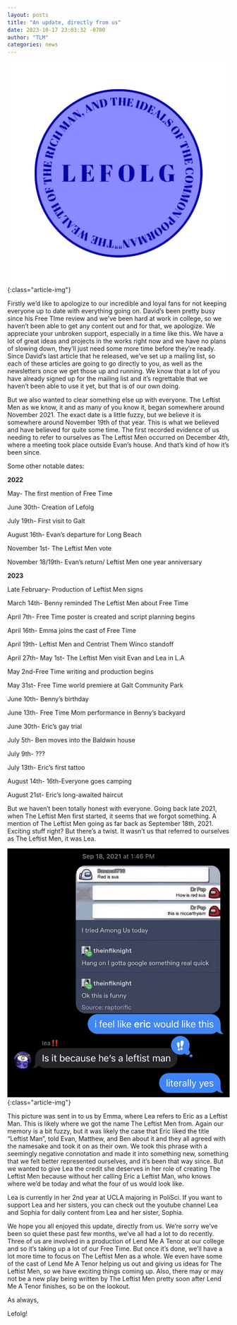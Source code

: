 ```yaml
---
layout: posts
title: "An update, directly from us"
date: 2023-10-17 23:03:32 -0700
author: "TLM"
categories: news
---
```


![TLM Seal](/assets/posts/post_seal.jpeg){:class="article-img"}

Firstly we’d like to apologize to our incredible and loyal fans for not keeping everyone up to date with everything going on. David’s been pretty busy since his Free TIme review and we’ve been hard at work in college, so we haven’t been able to get any content out and for that, we apologize. We appreciate your unbroken support, especially in a time like this. We have a lot of great ideas and projects in the works right now and we have no plans of slowing down, they’ll just need some more time before they’re ready. Since David’s last article that he released, we’ve set up a mailing list, so each of these articles are going to go directly to you, as well as the newsletters once we get those up and running. We know that a lot of you have already signed up for the mailing list and it’s regrettable that we haven’t been able to use it yet, but that is of our own doing.

But we also wanted to clear something else up with everyone. The Leftist Men as we know, it and as many of you know it, began somewhere around November 2021. The exact date is a little fuzzy, but we believe it is somewhere around November 19th of that year. This is what we believed and have believed for quite some time. The first recorded evidence of us needing to refer to ourselves as The Leftist Men occurred on December 4th, where a meeting took place outside Evan’s house. And that’s kind of how it’s been since. 

Some other notable dates:

**2022**

May- The first mention of Free Time

June 30th- Creation of Lefolg

July 19th- First visit to Galt

August 16th- Evan’s departure for Long Beach

November 1st- The Leftist Men vote

November 18/19th- Evan’s return/ Leftist Men one year anniversary 

**2023**

Late February- Production of Leftist Men signs

March 14th- Benny reminded The Leftist Men about Free Time

April 7th- Free Time poster is created and script planning begins

April 16th- Emma joins the cast of Free Time

April 19th- Leftist Men and Centrist Them Winco standoff

April 27th- May 1st- The Leftist Men visit Evan and Lea in L.A

May 2nd-Free Time writing and production begins

May 31st- Free Time world premiere at Galt Community Park

June 10th- Benny’s birthday

June 13th- Free Time Mom performance in Benny’s backyard

June 30th- Eric’s gay trial

July 5th- Ben moves into the Baldwin house

July 9th- ???

July 13th- Eric’s first tattoo

August 14th- 16th-Everyone goes camping

August 21st- Eric’s long-awaited haircut

But we haven’t been totally honest with everyone. Going back late 2021, when The Leftist Men first started, it seems that we forgot something. A mention of The Leftist Men going as far back as September 18th, 2021. Exciting stuff right? But there’s a twist. It wasn’t us that referred to ourselves as The Leftist Men, it was Lea.

![TLM Seal](/assets/posts/lea_text.png){:class="article-img"}

This picture was sent in to us by Emma, where Lea refers to Eric as a Leftist Man. This is likely where we got the name The Leftist Men from. Again our memory is a bit fuzzy, but it was likely the case that Eric liked the title “Leftist Man”, told Evan, Matthew, and Ben about it and they all agreed with the namesake and took it on as their own. We took this phrase with a seemingly negative connotation and made it into something new, something that we felt better represented ourselves, and it’s been that way since. But we wanted to give Lea the credit she deserves in her role of creating The Leftist Men because without her calling Eric a Leftist Man, who knows where we’d be today and what the four of us would look like. 

Lea is currently in her 2nd year at UCLA majoring in PoliSci. If you want to support Lea and her sisters, you can check out the youtube channel Lea and Sophia for daily content from Lea and her sister, Sophia.

We hope you all enjoyed this update, directly from us. We’re sorry we’ve been so quiet these past few months, we’ve all had a lot to do recently. Three of us are involved in a production of Lend Me A Tenor at our college and so it’s taking up a lot of our Free Time. But once it’s done, we’ll have a lot more time to focus on The Leftist Men as a whole. We even have some of the cast of Lend Me A Tenor helping us out and giving us ideas for The Leftist Men, so we have exciting things coming up. Also, there may or may not be a new play being written by The Leftist Men pretty soon after Lend Me A Tenor finishes, so be on the lookout.

As always,

Lefolg!
